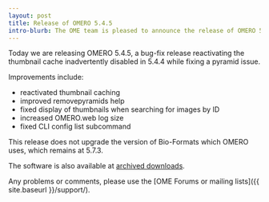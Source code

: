 ```yaml
---
layout: post
title: Release of OMERO 5.4.5
intro-blurb: The OME team is pleased to announce the release of OMERO 5.4.5.
---
```

Today we are releasing OMERO 5.4.5, a bug-fix release reactivating the
thumbnail cache inadvertently disabled in 5.4.4 while fixing a pyramid issue.

Improvements include:

* reactivated thumbnail caching
* improved removepyramids help
* fixed display of thumbnails when searching for images by ID
* increased OMERO.web log size
* fixed CLI config list subcommand

This release does not upgrade the version of Bio-Formats which OMERO uses,
which remains at 5.7.3.

The software is also available at [archived downloads](https://downloads.openmicroscopy.org/omero/5.4.5).

Any problems or comments, please use the [OME Forums or mailing lists]({{ site.baseurl }}/support/).